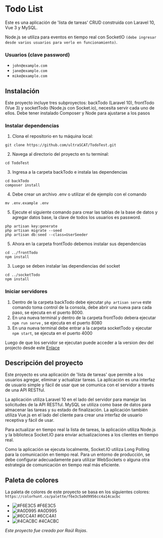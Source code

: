 # Todo List

Este es una aplicación de 'lista de tareas' CRUD construida con Laravel 10, Vue 3 y MySQL.

Node.js se utiliza para eventos en tiempo real con SocketIO `(debe ingresar desde varios usuarios para verlo en funcionamiento)`.

### Usuarios (clave password)
- `john@example.com`
- `jane@example.com`
- `mike@example.com`

## Instalación

Este proyecto incluye tres subproyectos: backTodo (Laravel 10), frontTodo (Vue 3) y socketTodo (Node.js con Socket.io), necesita servir cada uno de ellos.
Debe tener instalado Composer y Node para ajustarse a los pasos
### Instalar dependencias
1. Clona el repositorio en tu máquina local:
```console
git clone https://github.com/ultraSCAT/TodoTest.git
```
2. Navega al directorio del proyecto en tu terminal: 
```console
cd TodoTest
```
3. Ingresa a la carpeta backTodo e instala las dependencias
```console
cd backTodo
composer install
```
4. Debe crear un archivo .env o utilizar el de ejemplo con el comando
```console 
mv .env.example .env
```
5. Ejecute el siguiente comando para crear las tablas de la base de datos y agregar datos base, la clave de todos los usuarios es password.
```console
php artisan key:generate
php artisan migrate --seed
php artisan db:seed --class=UserSeeder
```
5. Ahora en la carpeta frontTodo debemos instalar sus dependencias
```console
cd ../frontTodo
npm install
```
3. Luego se deben instalar las dependiencias del socket 
```console
cd ../socketTodo
npm install
```

### Iniciar servidores
1. Dentro de la carpeta backTodo debe ejecutar `` php artisan serve `` este comando toma control de la consola, debe abrir una nueva para cada paso, se ejecuta en el puerto 8000.
2. En una nueva terminal y dentro de la carpeta frontTodo debera ejecutar ``npm run serve`` , se ejecuta en el puerto 8080
3. En una nueva terminal debe entrar a la carpeta socketTodo y ejecutar ``npm start``, se ejecuta en el puerto 4000

Luego de que los servidor se ejecutan puede acceder a la version dev del projecto desde este [Enlace](http://localhost:8080/login)

## Descripción del proyecto

Este proyecto es una aplicación de 'lista de tareas' que permite a los usuarios agregar, eliminar y actualizar tareas. La aplicación es una interfaz de usuario simple y fácil de usar que se comunica con el servidor a través de una API RESTful.

La aplicación utiliza Laravel 10 en el lado del servidor para manejar las solicitudes de la API RESTful. MySQL se utiliza como base de datos para almacenar las tareas y su estado de finalización. La aplicación también utiliza Vue.js en el lado del cliente para crear una interfaz de usuario receptiva y fácil de usar.

Para actualizar en tiempo real la lista de tareas, la aplicación utiliza Node.js y la biblioteca Socket.IO para enviar actualizaciones a los clientes en tiempo real.

Como la aplicación se ejecuta localmente, Socket.IO utiliza Long Polling para la comunicación en tiempo real. Para un entorno de producción, se debe configurar adecuadamente para utilizar WebSockets o alguna otra estrategia de comunicación en tiempo real más eficiente.


## Paleta de colores

La paleta de colores de este proyecto se basa en los siguientes colores: `https://colorhunt.co/palette/f6e3c5a0d9956cc4a14cacbc`
- ![#F6E3C5](https://via.placeholder.com/15/F6E3C5/000000?text=+) #F6E3C5
- ![#A0D995](https://via.placeholder.com/15/A0D995/000000?text=+) #A0D995
- ![#6CC4A1](https://via.placeholder.com/15/6CC4A1/000000?text=+) #6CC4A1
- ![#4CACBC](https://via.placeholder.com/15/4CACBC/000000?text=+) #4CACBC

*Este proyecto fue creado por Ra&uacute;l Rojas*.
